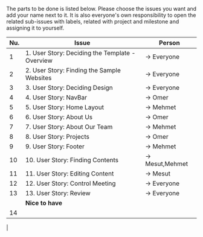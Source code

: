The parts to be done is listed below. Please choose the issues you want and add your name next to it. It is also everyone's own responsibility to open the related sub-issues with labels, related with project and milestone and assigning it to yourself.

| Nu. | Issue | Person | 
| --- | --- | --- |
| 1 | 1. User Story: Deciding the Template - Overview | →   Everyone |
| 2 | 2. User Story: Finding the Sample Websites | →  Everyone |
| 3 | 3. User Story: Deciding Design | → Everyone |
| 4 | 4. User Story: NavBar | → Omer |
| 5 | 5. User Story: Home Layout| → Mehmet |
| 6 | 6. User Story: About Us | → Omer |
| 7 | 7. User Story: About Our Team|  → Mehmet |
| 8 | 8. User Story: Projects |  →  Omer
| 9 | 9. User Story: Footer | →  Mehmet
| 10 | 10. User Story: Finding Contents |  → Mesut,Mehmet |
| 11 | 11. User Story: Editing Content |  → Mesut|
| 12 | 12. User Story: Control Meeting   |  → Everyone |
| 13 | 13. User Story: Review  | →  Everyone
| | __Nice to have__
| 14 | 
| 

